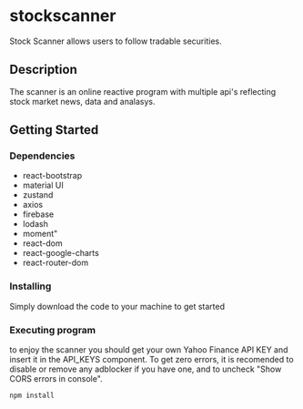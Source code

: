 # stockscanner

Stock Scanner allows users to follow tradable securities.

## Description

The scanner is an online reactive program with multiple api's reflecting stock market news, data and analasys.  

## Getting Started

### Dependencies

* react-bootstrap
* material UI
* zustand
* axios
* firebase 
* lodash 
* moment" 
* react-dom 
* react-google-charts 
* react-router-dom 
  

### Installing

Simply download the code to your machine to get started

### Executing program

to enjoy the scanner you should get your own Yahoo Finance API KEY and insert it in the API_KEYS component.
To get zero errors, it is recomended to disable or remove any adblocker if you have one,
and to uncheck "Show CORS errors in console".
```
npm install
```
